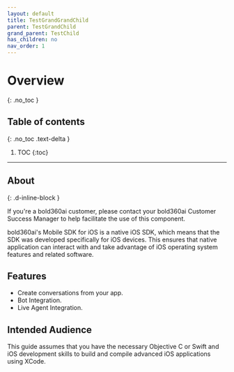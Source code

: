```yaml
---
layout: default
title: TestGrandGrandChild
parent: TestGrandChild
grand_parent: TestChild
has_children: no
nav_order: 1
---
```


# Overview
{: .no_toc }

## Table of contents
{: .no_toc .text-delta }

1. TOC
{:toc}

---

## About
{: .d-inline-block }

If you're a bold360ai customer, please contact your bold360ai Customer Success Manager to help facilitate the use of this component.

bold360ai's Mobile SDK for iOS is a native iOS SDK, which means that the SDK was developed specifically for iOS devices. This ensures that native application can interact with and take advantage of iOS operating system features and related software.

## Features

* Create conversations from your app.
* Bot Integration.
* Live Agent Integration.

## Intended Audience

This guide assumes that you have the necessary Objective C or Swift and iOS development skills to build and compile advanced iOS applications using XCode.

